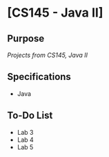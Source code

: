 
# [CS145 - Java II]

## Purpose
*Projects from CS145, Java II*

## Specifications
- Java

## To-Do List
- Lab 3
- Lab 4
- Lab 5